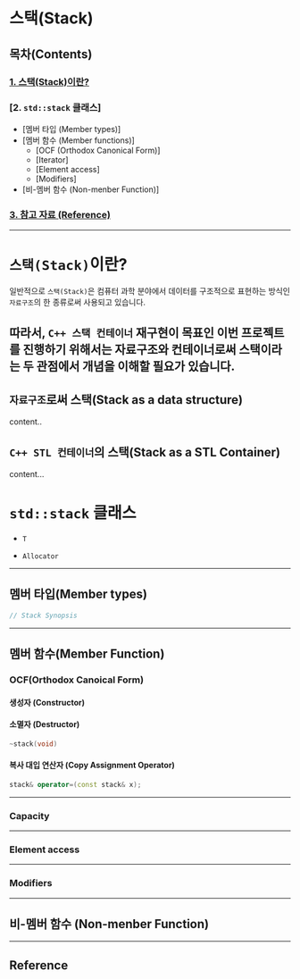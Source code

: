 # 스택(Stack)

## 목차(Contents)

### [1. 스택(Stack)이란?](#1-스택stack이란)
### [2. `std::stack` 클래스]
+ [멤버 타입 (Member types)]
+ [멤버 함수 (Member functions)]
  + [OCF (Orthodox Canonical Form)]
  + [Iterator]
  + [Element access]
  + [Modifiers]
+ [비-멤버 함수 (Non-menber Function)]
### [3. 참고 자료 (Reference)](#reference)
---
# `스택(Stack)`이란?

일반적으로 `스택(Stack)`은 컴퓨터 과학 분야에서 데이터를 구조적으로 표현하는 방식인 `자료구조`의 한 종류로써 사용되고 있습니다.

따라서, `C++ 스택 컨테이너` 재구현이 목표인 이번 프로젝트를 진행하기 위해서는 자료구조와 컨테이너로써 스택이라는 두 관점에서 개념을 이해할 필요가 있습니다.
---
## `자료구조`로써 스택(Stack as a data structure)
content..

## `C++ STL 컨테이너`의 스택(Stack as a STL Container)
content...

# `std::stack` 클래스


+ `T`

+ `Allocator`

---
## 멤버 타입(Member types)

```c++
// Stack Synopsis


```


---
## 멤버 함수(Member Function)

### OCF(Orthodox Canoical Form)

#### 생성자 (Constructor)

#### 소멸자 (Destructor)
  
```c++
~stack(void)
```

#### 복사 대입 연산자 (Copy Assignment Operator)

```c++
stack& operator=(const stack& x);
```
---
### Capacity

---
### Element access


---
### Modifiers
---
## 비-멤버 함수 (Non-menber Function)
---
## Reference

